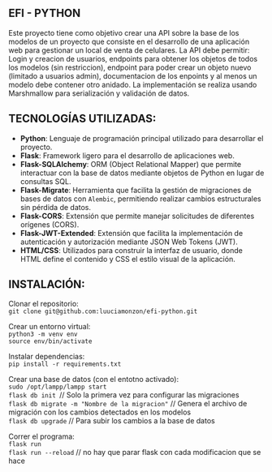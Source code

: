 ## EFI - PYTHON
Este proyecto tiene como objetivo crear una API sobre la base de los modelos de un proyecto que consiste en el desarrollo de una aplicación web para gestionar un local de venta de celulares. La API debe permitir: Login
y creacion de usuarios, endpoints para obtener los objetos de todos los modelos (sin restriccion), endpoint para poder crear un objeto nuevo (limitado a usuarios admin), documentacion de los enpoints y al menos un modelo debe contener otro anidado.
La implementación se realiza usando Marshmallow para serialización y validación de datos.


## TECNOLOGÍAS UTILIZADAS:

- **Python**: Lenguaje de programación principal utilizado para desarrollar el proyecto.
- **Flask**: Framework ligero para el desarrollo de aplicaciones web.
- **Flask-SQLAlchemy**: ORM (Object Relational Mapper) que permite interactuar con la base de datos mediante objetos de Python en lugar de consultas SQL.
- **Flask-Migrate**: Herramienta que facilita la gestión de migraciones de bases de datos con `Alembic`, permitiendo realizar cambios estructurales sin pérdida de datos.
- **Flask-CORS**: Extensión que permite manejar solicitudes de diferentes orígenes (CORS).
- **Flask-JWT-Extended**: Extensión que facilita la implementación de autenticación y autorización mediante JSON Web Tokens (JWT).
- **HTML/CSS**: Utilizados para construir la interfaz de usuario, donde HTML define el contenido y CSS el estilo visual de la aplicación.


## INSTALACIÓN:

Clonar el repositorio:  
`git clone git@github.com:luuciamonzon/efi-python.git`  

Crear un entorno virtual:  
`python3 -m venv env`  
`source env/bin/activate`  

Instalar dependencias:  
`pip install -r requirements.txt`  

Crear una base de datos (con el entotno activado):  
`sudo /opt/lampp/lampp start `  
`flask db init `// Solo la primera vez para configurar las migraciones  
`flask db migrate -m "Nombre de la migracion"` // Genera el archivo de migración con los cambios detectados en los modelos  
`flask db upgrade` // Para subir los cambios a la base de datos  

Correr el programa:  
`flask run`  
`flask run --reload` // no hay que parar flask con cada modificacion que se hace  

